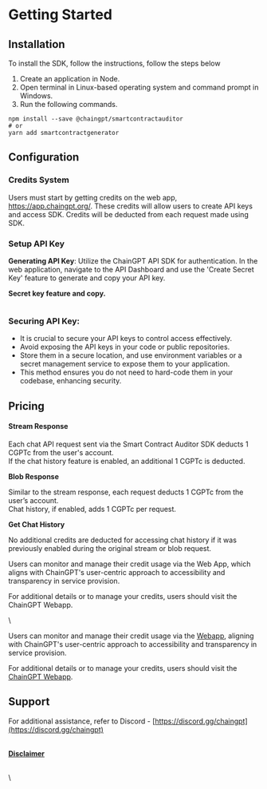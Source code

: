 # Getting Started

## Installation

To install the SDK, follow the instructions, follow the steps below

1. Create an application in Node.
2. Open terminal in Linux-based operating system and command prompt in Windows.
3. Run the following commands.

```
npm install --save @chaingpt/smartcontractauditor
# or
yarn add smartcontractgenerator
```

## Configuration

### Credits System&#x20;

Users must start by getting credits on the web app, https://app.chaingpt.org/. These credits will allow users to create API keys and access SDK. Credits will be deducted from each request made using SDK.



### Setup API Key&#x20;

**Generating API Key**: Utilize the ChainGPT API SDK for authentication. In the web application, navigate to the API Dashboard and use the 'Create Secret Key' feature to generate and copy your API key.



**Secret key feature and copy.**  &#x20;

<figure><img src="https://lh7-us.googleusercontent.com/JPzAcw4zRXGExj0Kubccsc41yLBVog50sjU_ws0eGcpt5BXq6CCpOe5gtfLqVF67H7BQ8MF1vkvc-VH-oRSN-tjCm5Dhdb6xjISRt0MNScKcsqPcsMFiGwuz2jeG_G8wucDR0urplhTjVAjifU12H-4" alt=""><figcaption></figcaption></figure>

### **Securing API Key**:

* It is crucial to secure your API keys to control access effectively.
* Avoid exposing the API keys in your code or public repositories.
* Store them in a secure location, and use environment variables or a secret management service to expose them to your application.
* This method ensures you do not need to hard-code them in your codebase, enhancing security.

## Pricing

#### **Stream Response**

Each chat API request sent via the Smart Contract Auditor SDK deducts 1 CGPTc from the user's account.\
If the chat history feature is enabled, an additional 1 CGPTc is deducted.

**Blob Response**

Similar to the stream response, each request deducts 1 CGPTc from the user’s account.\
Chat history, if enabled, adds 1 CGPTc per request.

**Get Chat History**

No additional credits are deducted for accessing chat history if it was previously enabled during the original stream or blob request.

Users can monitor and manage their credit usage via the Web App, which aligns with ChainGPT's user-centric approach to accessibility and transparency in service provision.

For additional details or to manage your credits, users should visit the ChainGPT Webapp.

\


Users can monitor and manage their credit usage via the [Webapp](https://app.chaingpt.org/), aligning with ChainGPT's user-centric approach to accessibility and transparency in service provision.&#x20;

For additional details or to manage your credits, users should visit the [ChainGPT Webapp](https://app.chaingpt.org/).



## Support

For additional assistance, refer to Discord - [https://discord.gg/chaingpt](https://discord.gg/chaingpt)

\
[**Disclaimer**](../../../misc/legal-docs/disclaimer.md)



\
\
